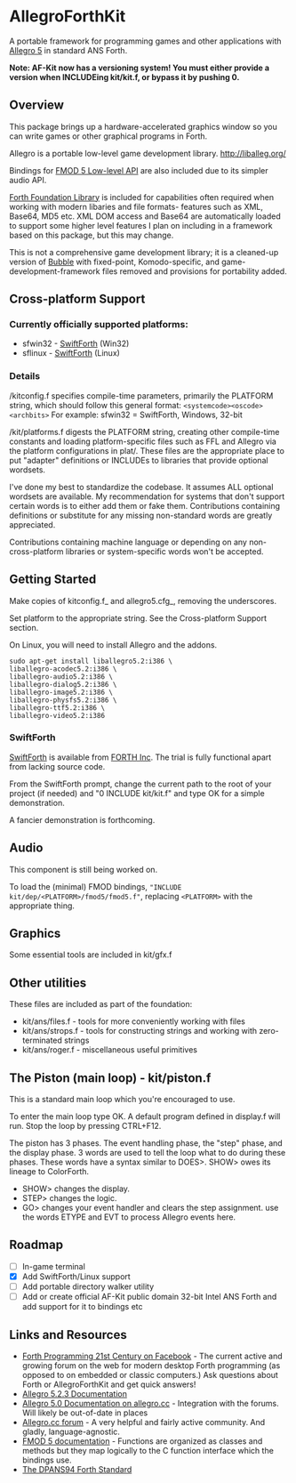 # AllegroForthKit

A portable framework for programming games and other applications with [Allegro 5](http://liballeg.org/) in standard ANS Forth.

**Note:  AF-Kit now has a versioning system!  You must either provide a version when INCLUDEing kit/kit.f, or bypass it by pushing 0.**  

## Overview

This package brings up a hardware-accelerated graphics window so you can write games or other graphical programs in Forth.

Allegro is a portable low-level game development library. http://liballeg.org/

Bindings for [FMOD 5 Low-level API](http://www.fmod.org/documentation/#content/generated/lowlevel_api.html) are also included due to its simpler audio API.

[Forth Foundation Library](http://soton.mpeforth.com/flag/ffl/index.html) is included for capabilities often required when working with modern libaries and file formats- features such as XML, Base64, MD5 etc.  XML DOM access and Base64 are automatically loaded to support some higher level features I plan on including in a framework based on this package, but this may change.

This is not a comprehensive game development library; it is a cleaned-up version of [Bubble](http://github.com/rogerlevy/bubble/) with fixed-point, Komodo-specific, and game-development-framework files removed and provisions for portability added.  

## Cross-platform Support

### Currently officially supported platforms:

- sfwin32 - [SwiftForth](https://www.forth.com/download/) (Win32)
- sflinux - [SwiftForth](https://www.forth.com/download/) (Linux)

### Details

/kitconfig.f specifies compile-time parameters, primarily the PLATFORM string, which should follow this general format:
    `<systemcode><oscode><archbits>`
    For example: sfwin32 = SwiftForth, Windows, 32-bit

/kit/platforms.f digests the PLATFORM string, creating other compile-time constants and loading platform-specific files such as FFL and Allegro via the platform configurations in plat/.  These files are the appropriate place to put "adapter" definitions or INCLUDEs to libraries that provide optional wordsets.

I've done my best to standardize the codebase.  It assumes ALL optional wordsets are available.  My recommendation for systems that don't support certain words is to either add them or fake them.  Contributions containing definitions or substitute for any missing non-standard words are greatly appreciated.

Contributions containing machine language or depending on any non-cross-platform libraries or system-specific words won't be accepted.

## Getting Started

Make copies of kitconfig.f_ and allegro5.cfg_, removing the underscores.

Set platform to the appropriate string.  See the Cross-platform Support section.

On Linux, you will need to install Allegro and the addons.  
```
sudo apt-get install liballegro5.2:i386 \
liballegro-acodec5.2:i386 \
liballegro-audio5.2:i386 \
liballegro-dialog5.2:i386 \
liballegro-image5.2:i386 \
liballegro-physfs5.2:i386 \
liballegro-ttf5.2:i386 \
liballegro-video5.2:i386 
```

### SwiftForth
[SwiftForth](https://www.forth.com/download/) is available from [FORTH Inc](http://www.forth.com).  The trial is fully functional apart from lacking source code.

From the SwiftForth prompt, change the current path to the root of your project (if needed) and "0 INCLUDE kit/kit.f" and type OK for a simple demonstration.

A fancier demonstration is forthcoming.

## Audio

This component is still being worked on.

To load the (minimal) FMOD bindings, `"INCLUDE kit/dep/<PLATFORM>/fmod5/fmod5.f"`, replacing `<PLATFORM>` with the appropriate thing.

## Graphics

Some essential tools are included in kit/gfx.f

## Other utilities

These files are included as part of the foundation:

- kit/ans/files.f - tools for more conveniently working with files
- kit/ans/strops.f - tools for constructing strings and working with zero-terminated strings
- kit/ans/roger.f - miscellaneous useful primitives

## The Piston (main loop) - kit/piston.f

This is a standard main loop which you're encouraged to use.

To enter the main loop type OK.  A default program defined in display.f will run.  Stop the loop by pressing CTRL+F12.

The piston has 3 phases.  The event handling phase, the "step" phase, and the display phase.  3 words are used to tell the loop what to do during these phases.  These words have a syntax similar to DOES>.  SHOW> owes its lineage to ColorForth.

- SHOW> changes the display.
- STEP> changes the logic.
- GO> changes your event handler and clears the step assignment.  use the words ETYPE and EVT to process Allegro events here.

## Roadmap

- [ ] In-game terminal
- [x] Add SwiftForth/Linux support
- [ ] Add portable directory walker utility
- [ ] Add or create official AF-Kit public domain 32-bit Intel ANS Forth and add support for it to bindings etc

## Links and Resources

- [Forth Programming 21st Century on Facebook](https://www.facebook.com/groups/PROGRAMMINGFORTH/) - The current active and growing forum on the web for modern desktop Forth programming (as opposed to on embedded or classic computers.)  Ask questions about Forth or AllegroForthKit and get quick answers!
- [Allegro 5.2.3 Documentation](http://liballeg.org/a5docs/5.2.3/)
- [Allegro 5.0 Documentation on allegro.cc](https://www.allegro.cc/manual/5/) - Integration with the forums. Will likely be out-of-date in places
- [Allegro.cc forum](https://www.allegro.cc/forums) - A very helpful and fairly active community.  And gladly, language-agnostic.
- [FMOD 5 documentation](http://www.fmod.org/documentation/#content/generated/lowlevel_api.html) - Functions are organized as classes and methods but they map logically to the C function interface which the bindings use.
- [The DPANS94 Forth Standard](http://dl.forth.com/sitedocs/dpans94.pdf)

